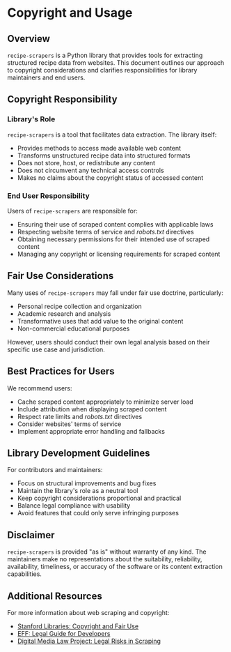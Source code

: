 # Copyright and Usage

## Overview

`recipe-scrapers` is a Python library that provides tools for extracting structured recipe data
from websites. This document outlines our approach to copyright considerations and clarifies
responsibilities for library maintainers and end users.

## Copyright Responsibility

### Library's Role

`recipe-scrapers` is a tool that facilitates data extraction. The library itself:

- Provides methods to access made available web content
- Transforms unstructured recipe data into structured formats
- Does not store, host, or redistribute any content
- Does not circumvent any technical access controls
- Makes no claims about the copyright status of accessed content

### End User Responsibility

Users of `recipe-scrapers` are responsible for:

- Ensuring their use of scraped content complies with applicable laws
- Respecting website terms of service and *robots.txt* directives
- Obtaining necessary permissions for their intended use of scraped content
- Managing any copyright or licensing requirements for scraped content

## Fair Use Considerations

Many uses of `recipe-scrapers` may fall under fair use doctrine, particularly:

- Personal recipe collection and organization
- Academic research and analysis
- Transformative uses that add value to the original content
- Non-commercial educational purposes

However, users should conduct their own legal analysis based on their specific use case and
jurisdiction.

## Best Practices for Users

We recommend users:

- Cache scraped content appropriately to minimize server load
- Include attribution when displaying scraped content
- Respect rate limits and *robots.txt* directives
- Consider websites' terms of service
- Implement appropriate error handling and fallbacks

## Library Development Guidelines

For contributors and maintainers:

- Focus on structural improvements and bug fixes
- Maintain the library's role as a neutral tool
- Keep copyright considerations proportional and practical
- Balance legal compliance with usability
- Avoid features that could only serve infringing purposes

## Disclaimer

`recipe-scrapers` is provided "as is" without warranty of any kind. The maintainers make no
representations about the suitability, reliability, availability, timeliness, or accuracy of the
software or its content extraction capabilities.

## Additional Resources

For more information about web scraping and copyright:

- [Stanford Libraries: Copyright and Fair Use](https://fairuse.stanford.edu/)
- [EFF: Legal Guide for Developers](https://www.eff.org/issues/coders)
- [Digital Media Law Project: Legal Risks in Scraping](https://www.dmlp.org/legal-guide)

